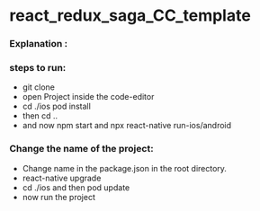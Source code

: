 # react_redux_saga_CC_template
### Explanation : ###
### steps to run: ### 
  - git clone
  - open Project inside the code-editor
  - cd ./ios 
    pod install
  - then cd ..
  - and now npm start and npx react-native run-ios/android
  
### Change the name of the project:  ### 
  - Change name in the package.json in the root directory.
  - react-native upgrade
  - cd ./ios  and then pod update
  - now run the project
